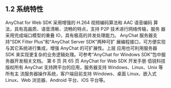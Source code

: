 ## **1.2 系统特性**

AnyChat for Web SDK 采用增强的 H.264 视频编码算法和 AAC 语音编码 算法，具有高画质、语音清晰、流畅的特点，支持 P2P 技术进行网络传输，服务 器采用完成端口模型的重叠 IO，具有极高的并发处理能力。 AnyChat 服务器支持“SDK Filter Plus”和“AnyChat Server SDK”两种可扩 展编程接口，可方便实现与其它系统进行集成，增强 AnyChat 的可扩展性。上层 应用也可利用服务器 SDK 来实现更复杂的业务逻辑处理。可参考“AnyChat for Windows SDK”包中服务器开发相关文档。 第 6 页 共 65 页 AnyChat for Web SDK 开发手册 佰锐科技 版权所有 AnyChat 支持跨平台的应用，服务器支持 Windows、Linux、Unix 等所有主 流服务器操作系统，客户端目前支持 Windows、桌面 Linux、嵌入式 Linux、Web 浏览器、Android 平台、iOS 平台等。

